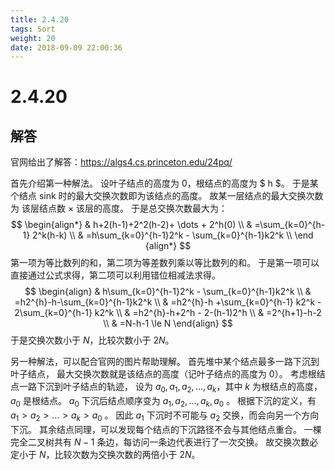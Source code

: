```yaml
---
title: 2.4.20
tags: Sort
weight: 20
date: 2018-09-09 22:00:36
---
```


# 2.4.20


## 解答

官网给出了解答：https://algs4.cs.princeton.edu/24pq/

首先介绍第一种解法。
设叶子结点的高度为 $0$，根结点的高度为 $ h ​$。
于是某个结点 sink 时的最大交换次数即为该结点的高度。
故某一层结点的最大交换次数为 该层结点数 × 该层的高度。
于是总交换次数最大为：
$$
\begin{align*}
& h+2(h-1)+2^2(h-2)+ \dots + 2^h(0) \\
& =\sum_{k=0}^{h-1} 2^k(h-k) \\
& =h\sum_{k=0}^{h-1}2^k - \sum_{k=0}^{h-1}k2^k \\
\end {align*}
$$
第一项为等比数列的和，第二项为等差数列乘以等比数列的和。
于是第一项可以直接通过公式求得，第二项可以利用错位相减法求得。
$$
\begin{align}
& h\sum_{k=0}^{h-1}2^k - \sum_{k=0}^{h-1}k2^k \\
& =h2^{h}-h-\sum_{k=0}^{h-1}k2^k \\
& =h2^{h}-h +\sum_{k=0}^{h-1} k2^k - 2\sum_{k=0}^{h-1} k2^k \\
& =h2^{h}-h+2^h - 2-(h-1)2^h \\
& =2^{h+1}-h-2 \\
& =N-h-1 \le N 
\end{align}
$$
于是交换次数小于 $N$，比较次数小于 $2N$。

另一种解法，可以配合官网的图片帮助理解。
首先堆中某个结点最多一路下沉到叶子结点，
最大交换次数就是该结点的高度（记叶子结点的高度为 0）。
考虑根结点一路下沉到叶子结点的轨迹，
设为 $a_0, a_1, a_2, ... , a_k$，其中 $k$ 为根结点的高度，$a_0$ 是根结点。
$a_0$ 下沉后结点顺序变为 $a_1, a_2, ..., a_k, a_0$ 。
根据下沉的定义，有 $a_1 > a_2 > \dots > a_k > a_0$ 。
因此 $a_1$ 下沉时不可能与 $a_2$ 交换，而会向另一个方向下沉。
其余结点同理，可以发现每个结点的下沉路径不会与其他结点重合。
一棵完全二叉树共有 $N - 1$ 条边，每访问一条边代表进行了一次交换。
故交换次数必定小于 $N$，比较次数为交换次数的两倍小于 $2N$。

